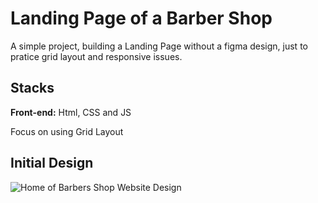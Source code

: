 # Landing Page of a Barber Shop
A simple project, building a Landing Page without a figma design, just to pratice grid layout and responsive issues.




## Stacks

**Front-end:** Html, CSS and JS 

Focus on using Grid Layout


## Initial Design
<img src="./assets/imgs;intial-des.png" alt="Home of Barbers Shop Website Design">


